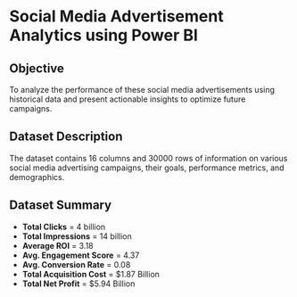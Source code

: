 # **Social Media Advertisement Analytics using Power BI**

## **Objective**
To analyze the performance of these social media advertisements using historical data and present actionable insights to optimize future campaigns.

## **Dataset Description** 
The dataset contains 16 columns and 30000 rows of information on various social media advertising campaigns, their goals, performance metrics, and demographics.

## **Dataset Summary**
- **Total Clicks** = 4 billion
- **Total Impressions** = 14 billion
- **Average ROI** = 3.18
- **Avg. Engagement Score** = 4.37
- **Avg. Conversion Rate** = 0.08
- **Total Acquisition Cost** = $1.87 Billion
- **Total Net Profit** = $5.94 Billion

